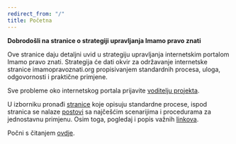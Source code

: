 ```yaml
---
redirect_from: "/"
title: Početna
---
```


**Dobrodošli na stranice o strategiji upravljanja Imamo pravo znati**

Ove stranice daju detaljni uvid u strategiju upravljanja internetskim portalom Imamo pravo znati. Strategija će dati okvir za održavanje internetske stranice imamopravoznati.org propisivanjem standardnih procesa, uloga, odgovornosti i praktične primjene.

Sve probleme oko internetskog portala prijavite [voditelju projekta](https://0.codeforcroatia.org/ipz).

U izborniku pronađi [stranice](/pages) koje opisuju standardne procese, ispod stranica se nalaze [postovi](/blog/) sa najčešćim scenarijima i procedurama za jednostavnu primjenu. Osim toga, pogledaj i popis važnih [linkova](/links).

Počni s čitanjem [ovdje](/about).
